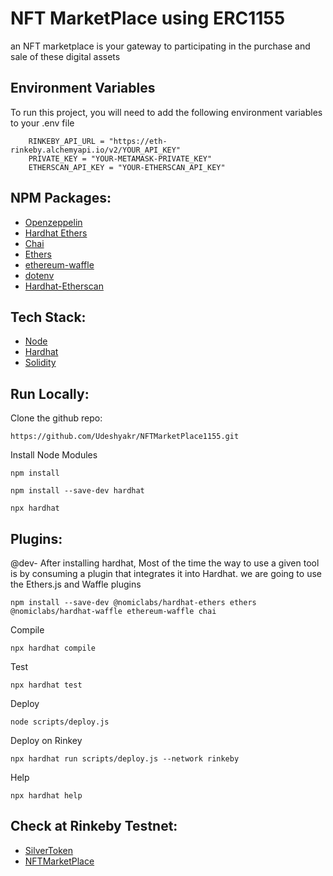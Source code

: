 # NFT MarketPlace using ERC1155

an NFT marketplace is your gateway to participating in the purchase and sale of these digital assets

## Environment Variables

To run this project, you will need to add the following environment variables to your .env file

```
    RINKEBY_API_URL = "https://eth-rinkeby.alchemyapi.io/v2/YOUR_API_KEY"
    PRIVATE_KEY = "YOUR-METAMASK-PRIVATE_KEY"
    ETHERSCAN_API_KEY = "YOUR-ETHERSCAN_API_KEY"
```

## NPM Packages:

 - [Openzeppelin](https://docs.openzeppelin.com/contracts/4.x/erc1155)
 - [Hardhat Ethers](https://www.npmjs.com/package/hardhat-ethers)
 - [Chai](https://www.npmjs.com/package/chai)
 - [Ethers](https://www.npmjs.com/package/ethers)
 - [ethereum-waffle](https://www.npmjs.com/package/ethereum-waffle)
 - [dotenv](https://www.npmjs.com/package/dotenv)
 - [Hardhat-Etherscan](https://www.npmjs.com/package/hardhat-etherscan)

## Tech Stack:
 - [Node](https://nodejs.org/en/)
 - [Hardhat](https://hardhat.org/tutorial/)
 - [Solidity](https://docs.soliditylang.org/en/v0.8.13)

 
## Run Locally:

Clone the github repo:
```
https://github.com/Udeshyakr/NFTMarketPlace1155.git
```

Install Node Modules
```
npm install
```
```
npm install --save-dev hardhat
```

```
npx hardhat
```
## Plugins:
 @dev- After installing hardhat, Most of the time the way to use a given tool is by consuming a plugin that integrates it into Hardhat.
 we are going to use the Ethers.js and Waffle plugins
 ```
 npm install --save-dev @nomiclabs/hardhat-ethers ethers @nomiclabs/hardhat-waffle ethereum-waffle chai
 ```

Compile
```
npx hardhat compile
```

Test
```
npx hardhat test
```

Deploy
```
node scripts/deploy.js
```

Deploy on Rinkey
```
npx hardhat run scripts/deploy.js --network rinkeby
```
Help
```
npx hardhat help
```

## Check at Rinkeby Testnet:
 - [SilverToken](https://rinkeby.etherscan.io/address/0xBFF768b7E7E99B152C33ea42c95E965a8e1C45e4)
 - [NFTMarketPlace](https://rinkeby.etherscan.io/address/0x9aECF5fC534359D72fC2A45B40e487df9bb12Bd2)
 
